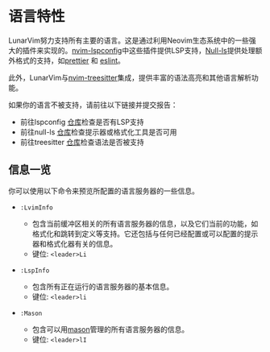 # 语言特性

LunarVim努力支持所有主要的语言。这是通过利用Neovim生态系统中的一些强大的插件来实现的。[nvim-lspconfig](https://github.com/neovim/nvim-lspconfig)中这些插件提供LSP支持，[Null-ls](https://github.com/jose-elias-alvarez/null-ls.nvim)提供处理额外格式的支持，如[prettier](https://github.com/prettier/prettier) 和 [eslint](https://github.com/eslint/eslint)。

此外，LunarVim与[nvim-treesitter](https://github.com/nvim-treesitter/nvim-treesitter)集成，提供丰富的语法高亮和其他语言解析功能。

如果你的语言不被支持，请前往以下链接并提交报告：

- 前往lspconfig [仓库](https://github.com/neovim/nvim-lspconfig/blob/master/doc/server_configurations.md)检查是否有LSP支持
- 前往null-ls [仓库](https://github.com/jose-elias-alvarez/null-ls.nvim/blob/main/doc/BUILTINS.md)检查提示器或格式化工具是否可用
- 前往treesitter [仓库](https://github.com/nvim-treesitter/nvim-treesitter)检查语法是否被支持

## 信息一览

你可以使用以下命令来预览所配置的语言服务器的一些信息。

- `:LvimInfo`

  -  包含当前缓冲区相关的所有语言服务器的信息，以及它们当前的功能，如格式化和跳转到定义等支持。它还包括与任何已经配置或可以配置的提示器和格式化器有关的信息。
  - 键位: `<leader>Li`

- `:LspInfo`

  - 包含所有正在运行的语言服务器的基本信息。
  - 键位: `<leader>li`

- `:Mason`

  - 包含可以用[mason](https://github.com/williamboman/mason.nvim)管理的所有语言服务器的信息。
  - 键位: `<leader>lI`
